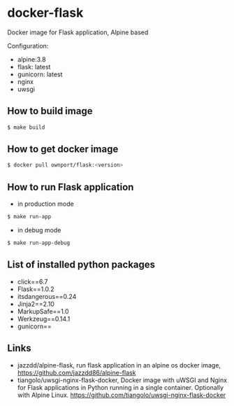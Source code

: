 # docker-flask

Docker image for Flask application, Alpine based

Configuration:
- alpine:3.8
- flask: latest
- gunicorn: latest
- nginx
- uwsgi

## How to build image
```sh
$ make build
```

## How to get docker image

```sh
$ docker pull ownport/flask:<version>
```


## How to run Flask application

- in production mode
```sh
$ make run-app
```
- in debug mode
```sh
$ make run-app-debug
``` 

## List of installed python packages

- click==6.7
- Flask==1.0.2
- itsdangerous==0.24
- Jinja2==2.10
- MarkupSafe==1.0
- Werkzeug==0.14.1
- gunicorn==

## Links

- jazzdd/alpine-flask, run flask application in an alpine os docker image, https://github.com/jazzdd86/alpine-flask
- tiangolo/uwsgi-nginx-flask-docker, Docker image with uWSGI and Nginx for Flask applications in Python running in a single container. Optionally with Alpine Linux. https://github.com/tiangolo/uwsgi-nginx-flask-docker

